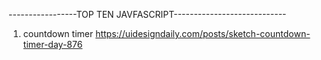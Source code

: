 -----------------TOP TEN JAVFASCRIPT----------------------------

1. countdown timer
 https://uidesigndaily.com/posts/sketch-countdown-timer-day-876